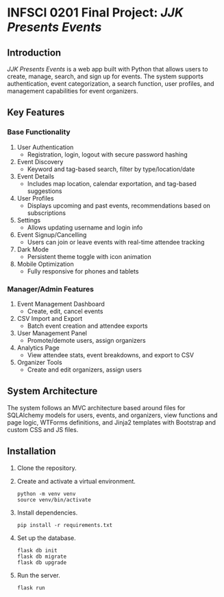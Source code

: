 # INFSCI 0201 Final Project: *JJK Presents Events*

## Introduction
*JJK Presents Events* is a web app built with Python that allows users to create, manage, search, and sign up for events. The system supports authentication, event categorization, a search function, user profiles, and management capabilities for event organizers.

## Key Features
### Base Functionality
1. User Authentication
    - Registration, login, logout with secure password hashing
2. Event Discovery
    - Keyword and tag-based search, filter by type/location/date
3. Event Details
    - Includes map location, calendar exportation, and tag-based suggestions
4. User Profiles
    - Displays upcoming and past events, recommendations based on subscriptions
5. Settings
    - Allows updating username and login info
6. Event Signup/Cancelling
    - Users can join or leave events with real-time attendee tracking
7. Dark Mode
    - Persistent theme toggle with icon animation
8. Mobile Optimization
    - Fully responsive for phones and tablets
### Manager/Admin Features
1. Event Management Dashboard
    - Create, edit, cancel events
2. CSV Import and Export
    - Batch event creation and attendee exports
3. User Management Panel
    - Promote/demote users, assign organizers
4. Analytics Page
    - View attendee stats, event breakdowns, and export to CSV
5. Organizer Tools
    - Create and edit organizers, assign users

## System Architecture
The system follows an MVC architecture based around files for SQLAlchemy models for users, events, and organizers, view functions and page logic, WTForms definitions, and Jinja2 templates with Bootstrap and custom CSS and JS files.

## Installation
1. Clone the repository.
2. Create and activate a virtual environment.

       python -m venv venv
       source venv/bin/activate
3. Install dependencies.

       pip install -r requirements.txt
4. Set up the database.

       flask db init
       flask db migrate
       flask db upgrade
5. Run the server.

       flask run
